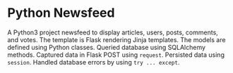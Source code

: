 # Python Newsfeed

A Python3 project newsfeed to display articles, users, posts, comments, and votes. The template is Flask rendering Jinja templates. The models are defined using Python classes. Queried database using SQLAlchemy methods. Captured data in Flask POST using `request`. Persisted data using `session`. Handled database errors by using `try ... except`. 